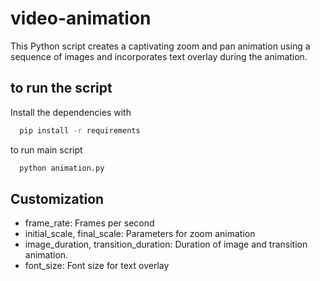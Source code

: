 
# video-animation

This Python script creates a captivating zoom and pan animation using a sequence of images and incorporates text overlay during the animation. 


## to run the script 
Install the dependencies with 
```bash
  pip install -r requirements

```

to run main script

```bash
  python animation.py

```


## Customization

- frame_rate: Frames per second
- initial_scale, final_scale: Parameters for zoom animation
- image_duration, transition_duration: Duration of image and transition animation.
- font_size: Font size for text overlay




